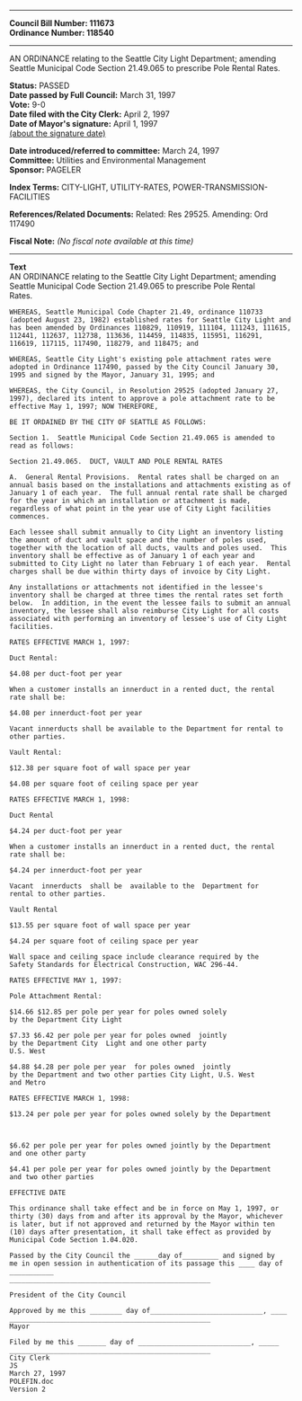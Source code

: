 * * * * *  
  
**Council Bill Number: [](#h0)[](#h2)111673**   
**Ordinance Number: 118540**  
  
* * * * *  
  
AN ORDINANCE relating to the Seattle City Light Department; amending Seattle Municipal Code Section 21.49.065 to prescribe Pole Rental Rates.  
  
**Status:** PASSED   
**Date passed by Full Council:** March 31, 1997   
**Vote:** 9-0   
**Date filed with the City Clerk:** April 2, 1997   
**Date of Mayor's signature:** April 1, 1997   
[(about the signature date)](/~public/approvaldate.htm)   
  
  
**Date introduced/referred to committee:** March 24, 1997   
**Committee:** Utilities and Environmental Management   
**Sponsor:** PAGELER   
  
**Index Terms:** CITY-LIGHT, UTILITY-RATES, POWER-TRANSMISSION-FACILITIES  
  
**References/Related Documents:** Related: Res 29525. Amending: Ord 117490  
  
**Fiscal Note:** *(No fiscal note available at this time)*  
  
* * * * *  
  
**Text**  
    AN ORDINANCE relating to the Seattle City Light Department; amending  
    Seattle Municipal Code Section 21.49.065 to prescribe Pole Rental  
    Rates.  
  
    WHEREAS, Seattle Municipal Code Chapter 21.49, ordinance 110733  
    (adopted August 23, 1982) established rates for Seattle City Light and  
    has been amended by Ordinances 110829, 110919, 111104, 111243, 111615,  
    112441, 112637, 112738, 113636, 114459, 114835, 115951, 116291,  
    116619, 117115, 117490, 118279, and 118475; and  
  
    WHEREAS, Seattle City Light's existing pole attachment rates were  
    adopted in Ordinance 117490, passed by the City Council January 30,  
    1995 and signed by the Mayor, January 31, 1995; and  
  
    WHEREAS, the City Council, in Resolution 29525 (adopted January 27,  
    1997), declared its intent to approve a pole attachment rate to be  
    effective May 1, 1997; NOW THEREFORE,  
  
    BE IT ORDAINED BY THE CITY OF SEATTLE AS FOLLOWS:  
  
    Section 1.  Seattle Municipal Code Section 21.49.065 is amended to  
    read as follows:  
  
    Section 21.49.065.  DUCT, VAULT AND POLE RENTAL RATES  
  
    A.  General Rental Provisions.  Rental rates shall be charged on an  
    annual basis based on the installations and attachments existing as of  
    January 1 of each year.  The full annual rental rate shall be charged  
    for the year in which an installation or attachment is made,  
    regardless of what point in the year use of City Light facilities  
    commences.  
  
    Each lessee shall submit annually to City Light an inventory listing  
    the amount of duct and vault space and the number of poles used,  
    together with the location of all ducts, vaults and poles used.  This  
    inventory shall be effective as of January 1 of each year and  
    submitted to City Light no later than February 1 of each year.  Rental  
    charges shall be due within thirty days of invoice by City Light.  
  
    Any installations or attachments not identified in the lessee's  
    inventory shall be charged at three times the rental rates set forth  
    below.  In addition, in the event the lessee fails to submit an annual  
    inventory, the lessee shall also reimburse City Light for all costs  
    associated with performing an inventory of lessee's use of City Light  
    facilities.  
  
    RATES EFFECTIVE MARCH 1, 1997:  
  
    Duct Rental:  
  
    $4.08 per duct-foot per year  
  
    When a customer installs an innerduct in a rented duct, the rental  
    rate shall be:  
  
    $4.08 per innerduct-foot per year  
  
    Vacant innerducts shall be available to the Department for rental to  
    other parties.  
  
    Vault Rental:  
  
    $12.38 per square foot of wall space per year  
  
    $4.08 per square foot of ceiling space per year  
  
    RATES EFFECTIVE MARCH 1, 1998:  
  
    Duct Rental  
  
    $4.24 per duct-foot per year  
  
    When a customer installs an innerduct in a rented duct, the rental  
    rate shall be:  
  
    $4.24 per innerduct-foot per year  
  
    Vacant  innerducts  shall be  available to the  Department for  
    rental to other parties.  
  
    Vault Rental  
  
    $13.55 per square foot of wall space per year  
  
    $4.24 per square foot of ceiling space per year  
  
    Wall space and ceiling space include clearance required by the  
    Safety Standards for Electrical Construction, WAC 296-44.  
  
    RATES EFFECTIVE MAY 1, 1997:  
  
    Pole Attachment Rental:  
  
    $14.66 $12.85 per pole per year for poles owned solely  
    by the Department City Light  
  
    $7.33 $6.42 per pole per year for poles owned  jointly  
    by the Department City  Light and one other party   
    U.S. West  
  
    $4.88 $4.28 per pole per year  for poles owned  jointly  
    by the Department and two other parties City Light, U.S. West  
    and Metro  
  
    RATES EFFECTIVE MARCH 1, 1998:  
  
    $13.24 per pole per year for poles owned solely by the Department   
  
  
  
    $6.62 per pole per year for poles owned jointly by the Department  
    and one other party  
  
    $4.41 per pole per year for poles owned jointly by the Department  
    and two other parties  
  
    EFFECTIVE DATE  
  
    This ordinance shall take effect and be in force on May 1, 1997, or  
    thirty (30) days from and after its approval by the Mayor, whichever  
    is later, but if not approved and returned by the Mayor within ten  
    (10) days after presentation, it shall take effect as provided by  
    Municipal Code Section 1.04.020.  
  
    Passed by the City Council the ______day of_________ and signed by  
    me in open session in authentication of its passage this ____ day of  
    ___________  
    __________________________________________________  
  
    President of the City Council  
  
    Approved by me this ________ day of____________________________, ____  
    __________________________________________________  
    Mayor  
  
    Filed by me this _______ day of ____________________________, _____  
    __________________________________________________  
    City Clerk  
    JS  
    March 27, 1997  
    POLEFIN.doc  
    Version 2  
